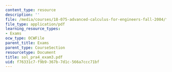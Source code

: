 ```yaml
---
content_type: resource
description: ''
file: /media/courses/18-075-advanced-calculus-for-engineers-fall-2004/f76331c7f9b9367b7d1c566a7ccc71bf_sol_pra4_exam3.pdf
file_type: application/pdf
learning_resource_types:
- Exams
ocw_type: OCWFile
parent_title: Exams
parent_type: CourseSection
resourcetype: Document
title: sol_pra4_exam3.pdf
uid: f76331c7-f9b9-367b-7d1c-566a7ccc71bf
---
```

